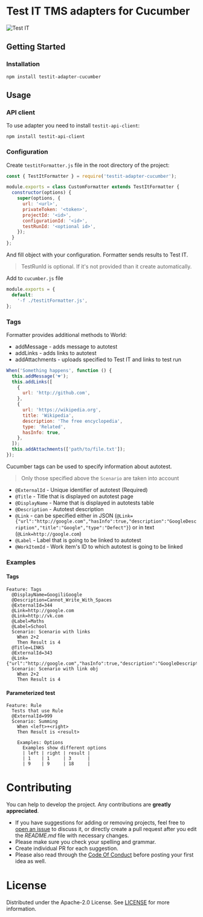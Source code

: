 # Test IT TMS adapters for Cucumber
![Test IT](https://raw.githubusercontent.com/testit-tms/adapters-js/master/images/banner.png)

## Getting Started

### Installation
```
npm install testit-adapter-cucumber
```

## Usage

### API client

To use adapter you need to install `testit-api-client`:
```
npm install testit-api-client
```

### Configuration

Create `testitFormatter.js` file in the root directory of the project:
```js
const { TestItFormatter } = require('testit-adapter-cucumber');

module.exports = class CustomFormatter extends TestItFormatter {
  constructor(options) {
    super(options, {
      url: '<url>',
      privateToken: '<token>',
      projectId: '<id>',
      configurationId: '<id>',
      testRunId: '<optional id>',
    });
  }
};
```

And fill object with your configuration. Formatter sends results to Test IT.

> TestRunId is optional. If it's not provided than it create automatically.

Add to `cucumber.js` file

```js
module.exports = {
  default:
    '-f ./testitFormatter.js',
};
```

### Tags

Formatter provides additional methods to World:

- addMessage - adds message to autotest
- addLinks - adds links to autotest
- addAttachments - uploads specified to Test IT and links to test run

```js
When('Something happens', function () {
  this.addMessage('💔');
  this.addLinks([
    {
      url: 'http://github.com',
    },
    {
      url: 'https://wikipedia.org',
      title: 'Wikipedia',
      description: 'The free encyclopedia',
      type: 'Related',
      hasInfo: true,
    },
  ]);
  this.addAttachments(['path/to/file.txt']);
});
```

Cucumber tags can be used to specify information about autotest.

> Only those specified above the `Scenario` are taken into account

- `@ExternalId` - Unique identifier of autotest (Required)
- `@Title` - Title that is displayed on autotest page
- `@DisplayName` - Name that is displayed in autotests table
- `@Description` - Autotest description
- `@Link` - can be specified either in JSON (`@Link={"url":"http://google.com","hasInfo":true,"description":"GoogleDescription","title":"Google","type":"Defect"}`) or in text (`@Link=http://google.com`)
- `@Label` - Label that is going to be linked to autotest
- `@WorkItemId` - Work item's ID to which autotest is going to be linked

### Examples

#### Tags
```
Feature: Tags
  @DisplayName=GoogiliGoogle
  @Description=Cannot_Write_With_Spaces
  @ExternalId=344
  @Link=http://google.com
  @Link=http://vk.com
  @Label=Maths
  @Label=School
  Scenario: Scenario with links
    When 2+2
    Then Result is 4
  @Title=LINKS
  @ExternalId=343
  @Link={"url":"http://google.com","hasInfo":true,"description":"GoogleDescription","title":"Google","type":"Defect"}
  Scenario: Scenario with link obj
    When 2+2
    Then Result is 4
```

#### Parameterized test
```
Feature: Rule
  Tests that use Rule
  @ExternalId=999
  Scenario: Summing
    When <left>+<right>
    Then Result is <result>

    Examples: Options
      Examples show different options
      | left | right | result |
      | 1    | 1     | 3      |
      | 9    | 9     | 18     |
```

# Contributing

You can help to develop the project. Any contributions are **greatly appreciated**.

* If you have suggestions for adding or removing projects, feel free to [open an issue](https://github.com/testit-tms/adapters-js/issues/new) to discuss it, or directly create a pull request after you edit the *README.md* file with necessary changes.
* Please make sure you check your spelling and grammar.
* Create individual PR for each suggestion.
* Please also read through the [Code Of Conduct](https://github.com/testit-tms/adapters-js/blob/master/CODE_OF_CONDUCT.md) before posting your first idea as well.

# License

Distributed under the Apache-2.0 License. See [LICENSE](https://github.com/testit-tms/adapters-js/blob/master/LICENSE.md) for more information.


